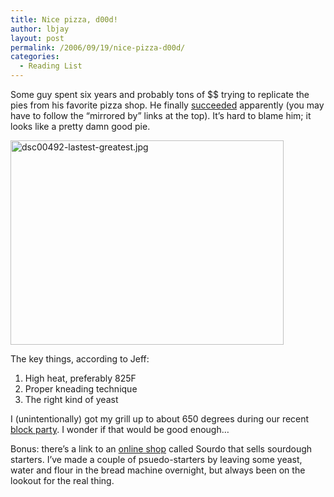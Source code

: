 ```yaml
---
title: Nice pizza, d00d!
author: lbjay
layout: post
permalink: /2006/09/19/nice-pizza-d00d/
categories:
  - Reading List
---
```

<abbr class="unapi-id" title=""><!-- &nbsp; --></abbr> 

Some guy spent six years and probably tons of $$ trying to replicate the pies from his favorite pizza shop. He finally [succeeded][1] apparently (you may have to follow the &#8220;mirrored by&#8221; links at the top). It&#8217;s hard to blame him; it looks like a pretty damn good pie.

<img width="437" height="327" alt="dsc00492-lastest-greatest.jpg" id="image33" src="http://www.f00die.com/wp-content/uploads/2006/09/dsc00492-lastest-greatest.jpg" />

The key things, according to Jeff:

  1. High heat, preferably 825F
  2. Proper kneading technique
  3. The right kind of yeast

I (unintentionally) got my grill up to about 650 degrees during our recent [block party][2]. I wonder if that would be good enough&#8230;

Bonus: there&#8217;s a link to an [online shop][3] called Sourdo that sells sourdough starters. I&#8217;ve made a couple of psuedo-starters by leaving some yeast, water and flour in the bread machine overnight, but always been on the lookout for the real thing.

 [1]: http://www.think2020.com/jv/recipe.htm
 [2]: http://www.f00die.com/2006/09/18/block-party/
 [3]: http://sourdo.com/ "Sourdo"